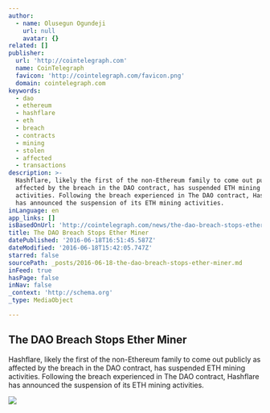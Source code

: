 ```yaml
---
author:
  - name: Olusegun Ogundeji
    url: null
    avatar: {}
related: []
publisher:
  url: 'http://cointelegraph.com'
  name: CoinTelegraph
  favicon: 'http://cointelegraph.com/favicon.png'
  domain: cointelegraph.com
keywords:
  - dao
  - ethereum
  - hashflare
  - eth
  - breach
  - contracts
  - mining
  - stolen
  - affected
  - transactions
description: >-
  Hashflare, likely the first of the non-Ethereum family to come out publicly as
  affected by the breach in the DAO contract, has suspended ETH mining
  activities. Following the breach experienced in The DAO contract, Hashflare
  has announced the suspension of its ETH mining activities.
inLanguage: en
app_links: []
isBasedOnUrl: 'http://cointelegraph.com/news/the-dao-breach-stops-ether-miner'
title: The DAO Breach Stops Ether Miner
datePublished: '2016-06-18T16:51:45.587Z'
dateModified: '2016-06-18T15:42:05.747Z'
starred: false
sourcePath: _posts/2016-06-18-the-dao-breach-stops-ether-miner.md
inFeed: true
hasPage: false
inNav: false
_context: 'http://schema.org'
_type: MediaObject

---
```

<article style=""><h1>The DAO Breach Stops Ether Miner</h1><p>Hashflare, likely the first of the non-Ethereum family to come out publicly as affected by the breach in the DAO contract, has suspended ETH mining activities. Following the breach experienced in The DAO contract, Hashflare has announced the suspension of its ETH mining activities.</p><img src="http://cointelegraph.com/images/725_aHR0cDovL2NvaW50ZWxlZ3JhcGguY29tL3N0b3JhZ2UvdXBsb2Fkcy92aWV3L2ExNWM2ZDM0ZTcxMzY5NmIyMjdmMmRhYzU5OTM0YzViLnBuZw==.jpg" /></article>